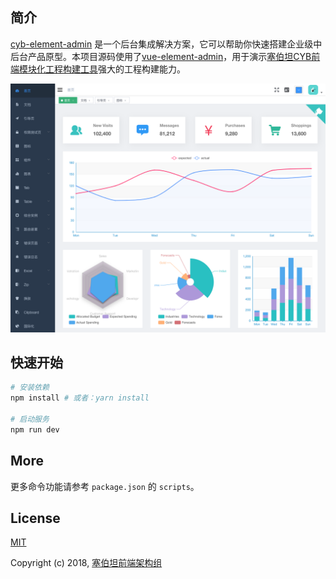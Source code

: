 ## 简介

[cyb-element-admin](http://www.hestudy.com/cyb/cyb-element-admin/) 是一个后台集成解决方案，它可以帮助你快速搭建企业级中后台产品原型。本项目源码使用了[vue-element-admin](https://github.com/PanJiaChen/vue-element-admin)，用于演示[塞伯坦CYB前端模块化工程构建工具](https://github.com/jd-cyb/cyb-cli)强大的工程构建能力。

<div align="center">
  <img src="./demo.png" alt="demo">
</div>

## 快速开始

```bash
# 安装依赖
npm install # 或者：yarn install

# 启动服务
npm run dev
```

## More

更多命令功能请参考 `package.json` 的 `scripts`。

## License

[MIT](http://opensource.org/licenses/MIT)

Copyright (c) 2018, [塞伯坦前端架构组](https://github.com/jd-cyb)

